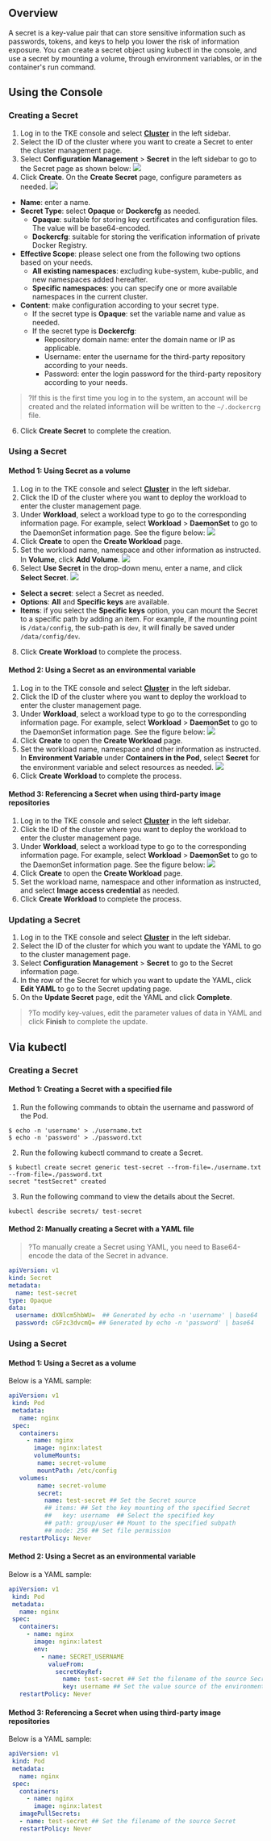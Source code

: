 ## Overview 
A secret is a key-value pair that can store sensitive information such as passwords, tokens, and keys to help you lower the risk of information exposure. You can create a secret object using kubectl in the console, and use a secret by mounting a volume, through environment variables, or in the container's run command.

## Using the Console

### Creating a Secret
1. Log in to the TKE console and select **[Cluster](https://console.cloud.tencent.com/tke2/cluster)** in the left sidebar.
2. Select the ID of the cluster where you want to create a Secret to enter the cluster management page.
3. Select **Configuration Management** > **Secret** in the left sidebar to go to the Secret page as shown below:
![](https://main.qcloudimg.com/raw/e48919ef47fdc60fa4fd39198f66f4fe.png)
4. Click **Create**. On the **Create Secret** page, configure parameters as needed.
![](https://main.qcloudimg.com/raw/9a9babcb79782ad55d8c19d325139b04.png)
 - **Name**: enter a name.
 - **Secret Type**: select **Opaque** or **Dockercfg** as needed.
    - **Opaque**: suitable for storing key certificates and configuration files. The value will be base64-encoded.
    - **Dockercfg**: suitable for storing the verification information of private Docker Registry.
 - **Effective Scope**: please select one from the following two options based on your needs.
     - **All existing namespaces**: excluding kube-system, kube-public, and new namespaces added hereafter.
     - **Specific namespaces**: you can specify one or more available namespaces in the current cluster.  
 - **Content**: make configuration according to your secret type.
    - If the secret type is **Opaque**: set the variable name and value as needed.
    - If the secret type is **Dockercfg**:
         - Repository domain name: enter the domain name or IP as applicable.
         - Username: enter the username for the third-party repository according to your needs.
         - Password: enter the login password for the third-party repository according to your needs.
>?If this is the first time you log in to the system, an account will be created and the related information will be written to the `~/.dockercrg` file.
6. Click **Create Secret** to complete the creation.

### Using a Secret
#### Method 1: Using Secret as a volume[](id:Volume)
1. Log in to the TKE console and select **[Cluster](https://console.cloud.tencent.com/tke2/cluster)** in the left sidebar.
2. Click the ID of the cluster where you want to deploy the workload to enter the cluster management page.
3. Under **Workload**, select a workload type to go to the corresponding information page.
For example, select **Workload** > **DaemonSet** to go to the DaemonSet information page. See the figure below:
![](https://main.qcloudimg.com/raw/ec181a50743703e95ddba570f24d6734.png)
4. Click **Create** to open the **Create Workload** page.
5. Set the workload name, namespace and other information as instructed. In **Volume**, click **Add Volume**.
![](https://staticintl.cloudcachetci.com/yehe/backend-news/yLHv677_%E4%BC%81%E4%B8%9A%E5%BE%AE%E4%BF%A1%E6%88%AA%E5%9B%BE_20221223174136.png)
6. Select **Use Secret** in the drop-down menu, enter a name, and click **Select Secret**.
![](https://staticintl.cloudcachetci.com/yehe/backend-news/tVQs123_%E4%BC%81%E4%B8%9A%E5%BE%AE%E4%BF%A1%E6%88%AA%E5%9B%BE_20221223175736.png)
 - **Select a secret**: select a Secret as needed.
 - **Options**: **All** and **Specific keys** are available.
 - **Items**: if you select the **Specific keys** option, you can mount the Secret to a specific path by adding an item. For example, if the mounting point is `/data/config`, the sub-path is `dev`, it will finally be saved under `/data/config/dev`.
8. Click **Create Workload** to complete the process.

#### Method 2: Using a Secret as an environmental variable[](id:Environment)
1. Log in to the TKE console and select **[Cluster](https://console.cloud.tencent.com/tke2/cluster)** in the left sidebar.
2. Click the ID of the cluster where you want to deploy the workload to enter the cluster management page.
3. Under **Workload**, select a workload type to go to the corresponding information page.
For example, select **Workload** > **DaemonSet** to go to the DaemonSet information page. See the figure below:
![](https://main.qcloudimg.com/raw/d283d7fc289e34ebf8293a95d2c2c8de.png)
4. Click **Create** to open the **Create Workload** page.
5. Set the workload name, namespace and other information as instructed. In **Environment Variable** under **Containers in the Pod**, select **Secret** for the environment variable and select resources as needed.
![](https://staticintl.cloudcachetci.com/yehe/backend-news/LinE450_%E4%BC%81%E4%B8%9A%E5%BE%AE%E4%BF%A1%E6%88%AA%E5%9B%BE_20221223175903.png)
7. Click **Create Workload** to complete the process.

#### Method 3: Referencing a Secret when using third-party image repositories[](id:ThirdRepository)
1. Log in to the TKE console and select **[Cluster](https://console.cloud.tencent.com/tke2/cluster)** in the left sidebar.
2. Click the ID of the cluster where you want to deploy the workload to enter the cluster management page.
3. Under **Workload**, select a workload type to go to the corresponding information page.
For example, select **Workload** > **DaemonSet** to go to the DaemonSet information page. See the figure below:
![](https://main.qcloudimg.com/raw/c02d49524d5c797f9cd3dab03ecca1fa.png)
4. Click **Create** to open the **Create Workload** page.
5. Set the workload name, namespace and other information as instructed, and select **Image access credential** as needed.
6. Click **Create Workload** to complete the process.

### Updating a Secret
1. Log in to the TKE console and select **[Cluster](https://console.cloud.tencent.com/tke2/cluster)** in the left sidebar.
2. Select the ID of the cluster for which you want to update the YAML to go to the cluster management page.
3. Select **Configuration Management** > **Secret** to go to the Secret information page.
4. In the row of the Secret for which you want to update the YAML, click **Edit YAML** to go to the Secret updating page.
5. On the **Update Secret** page, edit the YAML and click **Complete**.
>?To modify key-values, edit the parameter values of data in YAML and click **Finish** to complete the update.

## Via kubectl 

### Creating a Secret

#### Method 1: Creating a Secret with a specified file[](id:SpecifyFile)
1. Run the following commands to obtain the username and password of the Pod.
```shell
$ echo -n 'username' > ./username.txt
$ echo -n 'password' > ./password.txt
```
2. Run the following kubectl command to create a Secret.
```shell
$ kubectl create secret generic test-secret --from-file=./username.txt --from-file=./password.txt
secret "testSecret" created
```
3. Run the following command to view the details about the Secret.
```
kubectl describe secrets/ test-secret
```

#### Method 2: Manually creating a Secret with a YAML file[](id:YamlManual)

>?To manually create a Secret using YAML, you need to Base64-encode the data of the Secret in advance.

```Yaml
apiVersion: v1
kind: Secret
metadata:
  name: test-secret
type: Opaque
data:
  username: dXNlcm5hbWU=  ## Generated by echo -n 'username' | base64
  password: cGFzc3dvcmQ= ## Generated by echo -n 'password' | base64
```

### Using a Secret

#### Method 1: Using a Secret as a volume[](id:KubectlVolume)

Below is a YAML sample:
```Yaml
apiVersion: v1
 kind: Pod
 metadata:
   name: nginx
 spec:
   containers:
     - name: nginx
       image: nginx:latest
       volumeMounts:
        name: secret-volume
        mountPath: /etc/config
   volumes:
        name: secret-volume
        secret:
          name: test-secret ## Set the Secret source
          ## items: ## Set the key mounting of the specified Secret
          ##   key: username  ## Select the specified key
          ## path: group/user ## Mount to the specified subpath
          ## mode: 256 ## Set file permission
   restartPolicy: Never
```

#### Method 2: Using a Secret as an environmental variable[](id:KubectlEnvironment)

Below is a YAML sample:
```Yaml
apiVersion: v1
 kind: Pod
 metadata:
   name: nginx
 spec:
   containers:
     - name: nginx
       image: nginx:latest
       env:
         - name: SECRET_USERNAME
           valueFrom:
             secretKeyRef:
               name: test-secret ## Set the filename of the source Secret
               key: username ## Set the value source of the environment variable
   restartPolicy: Never
```

#### Method 3: Referencing a Secret when using third-party image repositories[](id:KubectlThirdRepository)

Below is a YAML sample:
```Yaml
apiVersion: v1
 kind: Pod
 metadata:
   name: nginx
 spec:
   containers:
     - name: nginx
       image: nginx:latest
   imagePullSecrets:
   - name: test-secret ## Set the filename of the source Secret
   restartPolicy: Never
```


